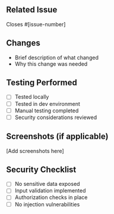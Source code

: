 ## Related Issue

Closes #[issue-number]

## Changes

- Brief description of what changed
- Why this change was needed

## Testing Performed

- [ ] Tested locally
- [ ] Tested in dev environment
- [ ] Manual testing completed
- [ ] Security considerations reviewed

## Screenshots (if applicable)

[Add screenshots here]

## Security Checklist

- [ ] No sensitive data exposed
- [ ] Input validation implemented
- [ ] Authorization checks in place
- [ ] No injection vulnerabilities
